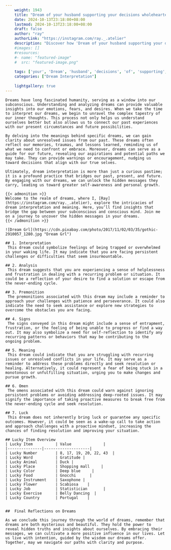```yaml
---
    weight: 1943
    title: "Dream of your husband supporting your decisions wholeheartedly."  # Assuming 'title' column exists
    date: 2024-10-13T23:18:00+08:00
    lastmod: 2024-10-13T23:18:00+08:00
    draft: false
    author: "ray"
    authorLink: "https://instagram.com/ray._.atelier"
    description: "Discover how 'Dream of your husband supporting your decisions wholeheartedly.' can interpret your future and uncover its significant meanings in your life."
    #images: []
    #resources:
    #- name: "featured-image"
    #  src: "featured-image.png"
    
    tags: ['your', 'Dream', 'husband', 'decisions', 'of', 'supporting', 'wholeheartedly.']
    categories: ["Dream Interpretation"]
    
    lightgallery: true
---
```

    
    Dreams have long fascinated humanity, serving as a window into our subconscious. Understanding and analyzing dreams can provide valuable insights into our emotions, fears, and desires. When we take the time to interpret our dreams, we begin to unravel the complex tapestry of our inner thoughts. This process not only helps us understand ourselves better but also allows us to connect our past experiences with our present circumstances and future possibilities.
    
    By delving into the meanings behind specific dreams, we can gain clarity about unresolved issues from our past. These dreams often reflect our memories, traumas, and lessons learned, reminding us of what we need to confront or embrace. Moreover, dreams can serve as a guide for our future, revealing our aspirations and potential paths we may take. They can provide warnings or encouragement, nudging us toward decisions that align with our true selves.
    
    Ultimately, dream interpretation is more than just a curious pastime; it is a profound practice that bridges our past, present, and future. By engaging with our dreams, we can unlock the hidden messages they carry, leading us toward greater self-awareness and personal growth.
    
    {{< admonition >}}
    Welcome to the realm of dreams, where I, [Ray](https://instagram.com/ray._.atelier), explore the intricacies of dream interpretation and meaning. Here, you’ll find insights that bridge the gap between your subconscious and conscious mind. Join me on a journey to uncover the hidden messages in your dreams.
    {{< /admonition >}}
    
    ![Dream Grl](https://cdn.pixabay.com/photo/2017/11/02/03/35/gothic-2910057_1280.jpg "Dream Grl")
    
    ## 1. Interpretation
     This dream could symbolize feelings of being trapped or overwhelmed in your waking life. It may indicate that you are facing persistent challenges or difficulties that seem insurmountable.
    
    ## 2. Analysis
     This dream suggests that you are experiencing a sense of helplessness and frustration in dealing with a recurring problem or situation. It could be a reflection of your desire to find a solution or escape from the never-ending cycle.
    
    ## 3. Premonition
     The premonitions associated with this dream may include a reminder to approach your challenges with patience and perseverance. It could also indicate the need to seek assistance or explore new strategies to overcome the obstacles you are facing.
    
    ## 4. Signs
     The signs conveyed in this dream might include a sense of entrapment, frustration, or the feeling of being unable to progress or find a way out. It may also symbolize a need for self-reflection to identify any recurring patterns or behaviors that may be contributing to the ongoing problem.
    
    ## 5. Meaning
     This dream could indicate that you are struggling with recurring issues or unresolved conflicts in your life. It may serve as a reminder to address these problems directly and seek resolution or healing. Alternatively, it could represent a fear of being stuck in a monotonous or unfulfilling situation, urging you to make changes and pursue growth.
    
    ## 6. Omen
     The omens associated with this dream could warn against ignoring persistent problems or avoiding addressing deep-rooted issues. It may signify the importance of taking proactive measures to break free from the never-ending cycle and seek resolution.
    
    ## 7. Luck
     This dream does not inherently bring luck or guarantee any specific outcomes. However, it could be seen as a wake-up call to take action and approach challenges with a proactive mindset, increasing the chances of finding resolution and improving your situation.
    
    ## Lucky Item Overview
    | Lucky Item          | Value              |
    |---------------|--------------------|
    | Lucky Number        | 8, 17, 19, 20, 22, 43  |
    | Lucky Word          | Gratitude |
    | Lucky Animal        | Duck |
    | Lucky Place         | Shopping mall     |
    | Lucky Color         | Deep blue     |
    | Lucky Food          | Gnocchi      |
    | Lucky Instrument    | Saxophone |
    | Lucky Flower        | Scabiosa    |
    | Lucky Job           | Statistician       |
    | Lucky Exercise      | Belly Dancing  |
    | Lucky Country       | Portugal    |
    
    
    ##  Final Reflections on Dreams
    
    As we conclude this journey through the world of dreams, remember that dreams are both mysterious and beautiful. They hold the power to reveal hidden truths and insights about ourselves. By embracing their messages, we can cultivate a more positive influence in our lives. Let us live with intention, guided by the wisdom our dreams offer. Together, may we navigate our paths with clarity and purpose.
    